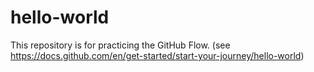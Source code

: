 # hello-world
This repository is for practicing the GitHub Flow. (see https://docs.github.com/en/get-started/start-your-journey/hello-world)
